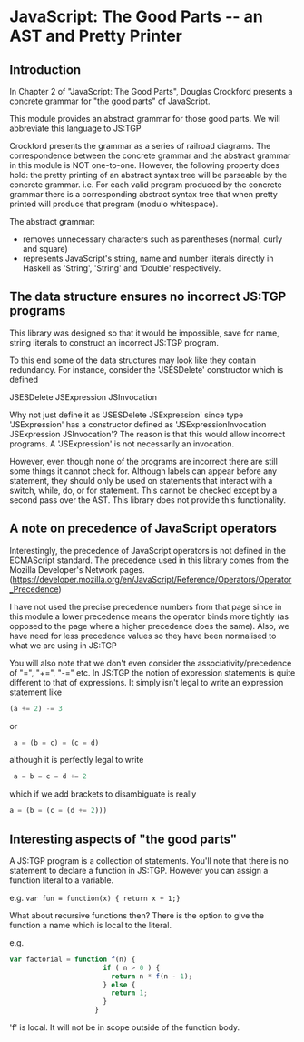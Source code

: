 # JavaScript: The Good Parts -- an AST and Pretty Printer

## Introduction

In Chapter 2 of "JavaScript: The Good Parts", Douglas Crockford presents a
concrete grammar for "the good parts" of JavaScript.

This module provides an abstract grammar for those good parts. We will abbreviate this
language to JS:TGP

Crockford presents the grammar as a series of railroad diagrams.
The correspondence between the concrete grammar and the abstract grammar
in this module is NOT one-to-one. However, the following property does hold: the
pretty printing of an abstract syntax tree will be parseable by the concrete grammar. i.e.
For each valid program produced by the concrete grammar there is a corresponding
abstract syntax tree that when pretty printed will produce that program (modulo whitespace).

The abstract grammar:
  * removes unnecessary characters such as parentheses (normal, curly and square)
  * represents JavaScript's string, name and number literals directly in Haskell as
    'String', 'String' and 'Double' respectively.

## The data structure ensures no incorrect JS:TGP programs

This library was designed so that it would be impossible, save for name, string literals
to construct an incorrect JS:TGP program.

To this end some of the data structures may look like they contain redundancy.
For instance, consider the 'JSESDelete' constructor which is defined

JSESDelete JSExpression JSInvocation

Why not just define it as 'JSESDelete JSExpression' since type 'JSExpression'
has a constructor defined as 'JSExpressionInvocation JSExpression JSInvocation'?
The reason is that this would allow incorrect programs. A 'JSExpression' is
not necessarily an invocation.

However, even though none of the programs are incorrect there are still some things
it cannot check for. Although labels can appear before any statement, they should
only be used on statements that interact with a switch, while, do, or for statement.
This cannot be checked except by a second pass over the AST. This library does not
provide this functionality.

## A note on precedence of JavaScript operators

Interestingly, the precedence of JavaScript operators is
not defined in the ECMAScript standard. The precedence used in this library comes from
the Mozilla Developer's Network pages.
(https://developer.mozilla.org/en/JavaScript/Reference/Operators/Operator_Precedence)

I have not used the precise precedence numbers from that page since in this module
a lower precedence means the operator binds more tightly (as opposed to the page where
a higher precedence does the same). Also, we have need for less precedence values so they
have been normalised to what we are using in JS:TGP

You will also note that we don't even consider the associativity/precedence of
"=", "+=", "-=" etc. In JS:TGP the notion of expression statements is quite different
to that of expressions. It simply isn't legal to write an expression statement like

```javascript
(a += 2) -= 3
```

or

```javascript
 a = (b = c) = (c = d)
```

although it is perfectly legal to write

```javascript
 a = b = c = d += 2
```
which if we add brackets to disambiguate is really

```javascript
a = (b = (c = (d += 2)))
```

## Interesting aspects of "the good parts"

A JS:TGP program is a collection of statements. You'll note that there is no
statement to declare a function in JS:TGP. However you can assign a function literal
to a variable.

e.g. `var fun = function(x) { return x + 1;}`

What about recursive functions then? There is the option to give the function a name which is
local to the literal.

e.g. 

```javascript
var factorial = function f(n) {
                       if ( n > 0 ) {
                         return n * f(n - 1);
                       } else {
                         return 1;
                       }
                     }
```

'f' is local. It will not be in scope outside of the function body.